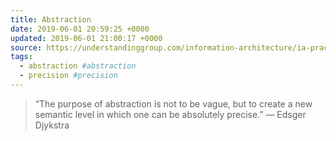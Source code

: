 ```yaml
---
title: Abstraction
date: 2019-06-01 20:59:25 +0000
updated: 2019-06-01 21:00:17 +0000
source: https://understandinggroup.com/information-architecture/ia-practice/what-before-how-it-applies-to-models-too/
tags:
  - abstraction #abstraction
  - precision #precision
---
```

> “The purpose of abstraction is not to be vague, but to create a new semantic level in which one can be absolutely precise.”
> — Edsger Djykstra